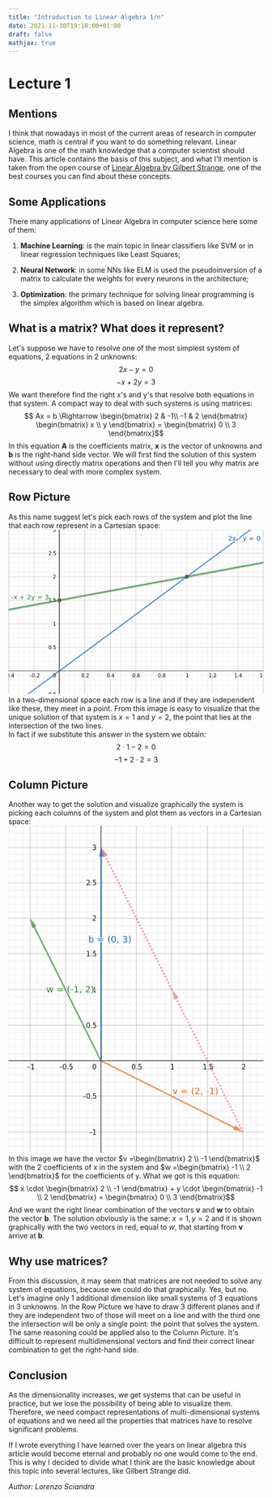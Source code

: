 ```yaml
---
title: "Introduction to Linear Algebra 1/n"
date: 2021-11-30T19:10:00+01:00
draft: false
mathjax: true
---
```

# Lecture 1
## Mentions
I think that nowadays in most of the current areas of research in computer science, math is central if you want to do something relevant. Linear Algebra is one of the math knowledge that a computer scientist should have. This article contains the basis of this subject, and what I'll mention is taken from the open course of [Linear Algebra by Gilbert Strange](https://ocw.mit.edu/courses/mathematics/18-06-linear-algebra-spring-2010/index.htm), one of the best courses you can find about these concepts.

## Some Applications
There many applications of Linear Algebra in computer science here some of them:

1. **Machine Learning**: is the main topic in linear classifiers like SVM or in linear regression techniques like Least Squares;

2. **Neural Network**: in some NNs like ELM is used the pseudoinversion of a matrix to calculate the weights for every neurons in the architecture;

3. **Optimization**: the primary technique for solving linear programming is the simplex algorithm which is based on linear algebra.

## What is a matrix? What does it represent?
Let's suppose we have to resolve one of the most simplest system of equations, 2 equations in 2 unknowns:
$$2x - y = 0$$ 
$$-x + 2y = 3$$
We want therefore find the right x's and y's that resolve both equations in that system.
A compact way to deal with such systems is using matrices:
$$ Ax = b \Rightarrow
\begin{bmatrix}
 2 & -1\\
-1 & 2
\end{bmatrix}
\begin{bmatrix}
x \\ 
y 
\end{bmatrix} = \begin{bmatrix}
0 \\
3 
\end{bmatrix}$$
In this equation **A** is the coefficients matrix, **x** is the vector of unknowns and **b** is the right-hand side vector.
We will first find the solution of this system without using directly matrix operations and then I'll tell you why matrix are necessary to deal with more complex system.

## Row Picture
As this name suggest let's pick each rows of the system and plot the line that each row represent in a Cartesian space:
![alt text](https://github.com/ComputationalCoffee/computationalcoffee.github.io/blob/master/content/posts/images/Lorenzo/firstPost/RowPicture.png "RowPicture")\
In a two-dimensional space each row is a line and if they are independent like these, they meet in a point.
From this image is easy to visualize that the unique solution of that system is $x=1$ and $y=2$, the point that lies at the intersection of the two lines.\
In fact if we substitute this answer in the system we obtain:
$$2\cdot1 -2 = 0$$
$$-1 + 2 \cdot 2 = 3$$

## Column Picture
Another way to get the solution and visualize graphically the system is picking each columns of the system and plot them as vectors in a Cartesian space:\
![alt text](https://raw.githubusercontent.com/ComputationalCoffee/computationalcoffee.github.io/master/content/posts/images/Lorenzo/firstPost/ColumnPicture.png "ColumnPicture")\
In this image we have the vector $v =\begin{bmatrix} 2 \\ -1 \end{bmatrix}$ with the 2 coefficients of x in the system and $w =\begin{bmatrix} -1 \\ 2 \end{bmatrix}$ for the coefficients of y.
What we got is this equation:
$$ x \cdot \begin{bmatrix} 2 \\ -1 \end{bmatrix} + y \cdot \begin{bmatrix} -1 \\ 2 \end{bmatrix} = \begin{bmatrix} 0 \\ 3 \end{bmatrix}$$
And we want the right linear combination of the vectors **v** and **w** to obtain the vector **b**. The solution obviously is the same: $x=1, y=2$ and it is shown graphically with the two vectors in red, equal to *w*, that starting from **v** arrive at **b**.

## Why use matrices?
From this discussion, it may seem that matrices are not needed to solve any system of equations, because we could do that graphically. Yes, but no. Let's imagine only 1 additional dimension like small systems of 3 equations in 3 unknowns. In the Row Picture we have to draw 3 different planes and if they are independent two of those will meet on a line and with the third one the intersection will be only a single point: the point that solves the system.\
The same reasoning could be applied also to the Column Picture. It's difficult to represent multidimensional vectors and find their correct linear combination to get the right-hand side. 

## Conclusion
As the dimensionality increases, we get systems that can be useful in practice, but we lose the possibility of being able to visualize them. Therefore, we need compact representations of multi-dimensional systems of equations and we need all the properties that matrices have to resolve significant problems.


If I wrote everything I have learned over the years on linear algebra this article would become eternal and probably no one would come to the end. This is why I decided to divide what I think are the basic knowledge about this topic into several lectures, like Gilbert Strange did.

*Author: Lorenzo Sciandra*
